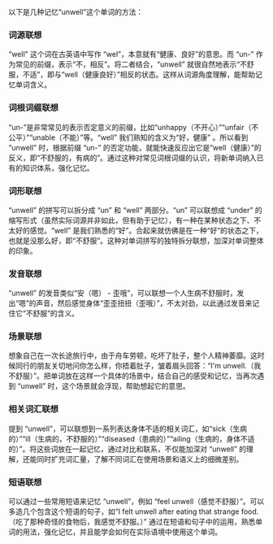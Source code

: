 以下是几种记忆“unwell”这个单词的方法：

### 词源联想
“well” 这个词在古英语中写作 “wel”，本意就有“健康、良好”的意思。而 “un-” 作为常见的前缀，表示“不，相反”。将二者结合，“unwell” 就很自然地表示“不舒服，不适”，即与“well（健康良好）”相反的状态。这样从词源角度理解，能帮助记忆单词含义。

### 词根词缀联想
“un-”是非常常见的表示否定意义的前缀，比如“unhappy（不开心）”“unfair（不公平）”“unable（不能）”等。“well” 我们熟知的含义为“好，健康” 。所以看到 “unwell” 时，根据前缀 “un-” 的否定功能，就能快速反应出它是“well（健康）”的反义，即“不舒服的，有病的”。通过这种对常见词根词缀的认识，将新单词纳入已有的知识体系，强化记忆。

### 词形联想
“unwell” 的拼写可以拆分成 “un” 和 “well” 两部分。“un” 可以联想成 “under” 的缩写形式（虽然实际词源并非如此，但有助于记忆），有一种在某种状态之下、不太好的感觉。“well” 是我们熟悉的“好”。合起来就仿佛是在一种“好”的状态之下，也就是没那么好，即“不舒服”。这种对单词拼写的独特拆分联想，加深对单词整体的印象。

### 发音联想
“unwell” 的发音类似“安（嗯） - 歪哦”，可以联想一个人生病不舒服时，发出“嗯”的声音，然后感觉身体“歪歪扭扭（歪哦）”，不太对劲，以此通过发音来记住它“不舒服”的含义。

### 场景联想
想象自己在一次长途旅行中，由于舟车劳顿，吃坏了肚子，整个人精神萎靡。这时候同行的朋友关切地问你怎么样，你捂着肚子，皱着眉头回答：“I'm unwell.（我不舒服）”。把单词放在这样一个具体的场景中，结合自己的感受和记忆，当再次遇到 “unwell” 时，这个场景就会浮现，帮助想起它的意思。

### 相关词汇联想
提到 “unwell”，可以联想到一系列表达身体不适的相关词汇，如“sick（生病的）”“ill（生病的，不舒服的）”“diseased（患病的）”“ailing（生病的，身体不适的）”。将这些词放在一起记忆，通过对比和联系，不仅能加深对 “unwell” 的理解，还能同时扩充词汇量，了解不同词汇在使用场景和语义上的细微差别。

### 短语联想
可以通过一些常用短语来记忆 “unwell”，例如 “feel unwell（感觉不舒服）”。可以多造几个包含这个短语的句子，如“I felt unwell after eating that strange food.（吃了那种奇怪的食物后，我感觉不舒服。）” 通过在短语和句子中的运用，熟悉单词的用法，强化记忆，并且能学会如何在实际语境中使用这个单词。 